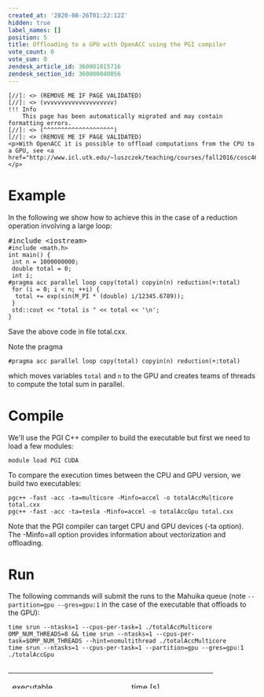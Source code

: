 ```yaml
---
created_at: '2020-08-26T01:22:12Z'
hidden: true
label_names: []
position: 5
title: Offloading to a GPU with OpenACC using the PGI compiler
vote_count: 0
vote_sum: 0
zendesk_article_id: 360001815716
zendesk_section_id: 360000040056
---
```



    [//]: <> (REMOVE ME IF PAGE VALIDATED)
    [//]: <> (vvvvvvvvvvvvvvvvvvvv)
    !!! Info
        This page has been automatically migrated and may contain formatting errors.
    [//]: <> (^^^^^^^^^^^^^^^^^^^^)
    [//]: <> (REMOVE ME IF PAGE VALIDATED)
    <p>With OpenACC it is possible to offload computations from the CPU to a GPU, see <a href="http://www.icl.utk.edu/~luszczek/teaching/courses/fall2016/cosc462/pdf/OpenACC_Fundamentals.pdf">http://www.icl.utk.edu/~luszczek/teaching/courses/fall2016/cosc462/pdf/OpenACC_Fundamentals.pdf</a>.</p>
<h1>Example</h1>
<p>In the following we show how to achieve this in the case of a reduction operation involving a large loop:</p>
<pre>#include &lt;iostream&gt;<code class="hljs cpp"><br><span class="hljs-meta"><span class="hljs-meta-string">#include &lt;math.h&gt;</span></span><br><span class="hljs-meta"><span class="hljs-meta-string">int main() {</span></span><br><span class="hljs-meta"><span class="hljs-meta-string"> int n = 1000000000;</span></span><br><span class="hljs-meta"><span class="hljs-meta-string"> double total = 0;</span></span><br><span class="hljs-meta"><span class="hljs-meta-string"> int i;</span></span><br><span class="hljs-meta"><span class="hljs-meta-string">#pragma acc parallel loop copy(total) copyin(n) reduction(+:total)</span></span><br><span class="hljs-meta"><span class="hljs-meta-string"> for (i = 0; i &lt; n; ++i) {</span></span><br><span class="hljs-meta"><span class="hljs-meta-string">  total += exp(sin(M_PI * (double) i/12345.6789));</span></span><br><span class="hljs-meta"><span class="hljs-meta-string"> }</span></span><br><span class="hljs-meta"><span class="hljs-meta-string"> std::cout &lt;&lt; "total is " &lt;&lt; total &lt;&lt; '\n';</span></span><br><span class="hljs-meta"><span class="hljs-meta-string">}</span></span><br></code></pre>
<p>Save the above code in file total.cxx.</p>
<p>Note the pragma</p>
<pre><code class="hljs cpp"><span class="hljs-meta">#<span class="hljs-meta-keyword">pragma</span> acc parallel loop copy(total) copyin(n) reduction(+:total)</span></code></pre>
<p>which moves variables <code>total</code> and <code>n</code> to the GPU and creates teams of threads to compute the total sum in parallel. </p>
<h1>Compile</h1>
<p>We'll use the PGI C++ compiler to build the executable but first we need to load a few modules:</p>
<p><code class="hljs ruby"><span class="hljs-class"><span class="hljs-keyword">module</span> <span class="hljs-title">load</span> PGI CUDA</span><br></code></p>
<p>To compare the execution times between the CPU and GPU version, we build two executables:</p>
<pre><code class="hljs css">pgc++ -fast -acc -ta=multicore -Minfo=accel <span class="hljs-selector-tag">-o</span> <span class="hljs-selector-tag">totalAccMulticore</span> <span class="hljs-selector-tag">total</span><span class="hljs-selector-class">.cxx</span><br>pgc++ -fast -acc -ta=tesla -Minfo=accel <span class="hljs-selector-tag">-o</span> <span class="hljs-selector-tag">totalAccGpu</span> <span class="hljs-selector-tag">total</span><span class="hljs-selector-class">.cxx</span></code></pre>
<p>Note that the PGI compiler can target CPU and GPU devices (-ta option). The -Minfo=all option provides information about vectorization and offloading.</p>
<h1>Run</h1>
<p>The following commands will submit the runs to the Mahuika queue (note <code>--partition=gpu --gres=gpu:1</code> in the case of the executable that offloads to the GPU):</p>
<pre><code class="hljs perl"><span class="hljs-keyword">time</span> srun --ntasks=<span class="hljs-number">1</span> --cpus-per-task=<span class="hljs-number">1</span> ./totalAccMulticore<br>OMP_NUM_THREADS=8 &amp;&amp; time srun --ntasks=1 --cpus-per-task=$OMP_NUM_THREADS --hint=nomultithread ./totalAccMulticore<br>time srun --ntasks=1 --cpus-per-task=1 --partition=gpu --gres=gpu:<span class="hljs-number">1</span> ./totalAccGpu<br><br></code></pre>
<table style="height: 32px;" width="408">
<tbody>
<tr>
<td style="width: 227px;">
<p>executable</p>
</td>
<td style="width: 158px;">time [s]</td>
</tr>
<tr>
<td style="width: 227px;">totalAccMulticore</td>
<td style="width: 158px;">
<p>121.3</p>
</td>
</tr>
<tr>
<td style="width: 227px;">totalAccMulticore 8 threads</td>
<td style="width: 158px;">
<p>36.8</p>
</td>
</tr>
<tr>
<td style="width: 227px;">totalAccGpu</td>
<td style="width: 158px;">3.1</td>
</tr>
</tbody>
</table>